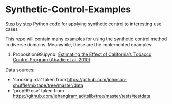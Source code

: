 # Synthetic-Control-Examples
Step by step Python code for applying synthetic control to interesting use cases

This repo will contain many examples for using the synthetic control method in diverse domains.
Meanwhile, these are the implemented examples:
1. Proposition99.ipynb: [Estimating the Effect of California’s Tobacco Control Program (Abadie et al. 2010)](https://economics.mit.edu/files/11859)


Data sources:
- 'smoking.rda' taken from https://github.com/johnson-shuffle/mixtape/tree/master/data
- 'prop99.csv' taken from https://github.com/jehangiramjad/tslib/tree/master/tests/testdata
